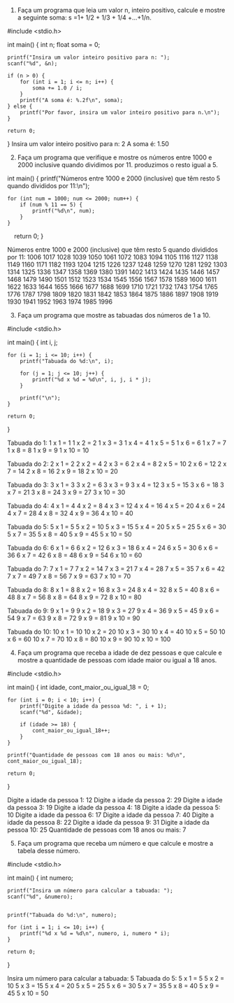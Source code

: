 1) Faça um programa que leia um valor n, inteiro positivo, calcule e mostre a seguinte soma: s =1+ 1/2 + 1/3 + 1/4 +...+1/n.

#include <stdio.h>

int main() {
    int n;
    float soma = 0;


    printf("Insira um valor inteiro positivo para n: ");
    scanf("%d", &n);

    if (n > 0) {
        for (int i = 1; i <= n; i++) {
            soma += 1.0 / i;
        }
        printf("A soma é: %.2f\n", soma);
    } else {
        printf("Por favor, insira um valor inteiro positivo para n.\n");
    }

    return 0;
}
Insira um valor inteiro positivo para n: 2
A soma é: 1.50

2) Faça um programa que verifique e mostre os números entre 1000 e 2000 inclusive quando dividimos por 11. produzimos o resto igual a 5.
   
int main() {
    printf("Números entre 1000 e 2000 (inclusive) que têm resto 5 quando divididos por 11:\n");

    for (int num = 1000; num <= 2000; num++) {
        if (num % 11 == 5) {
            printf("%d\n", num);
        }
    }

    return 0;
}

Números entre 1000 e 2000 (inclusive) que têm resto 5 quando divididos por 11:
1006
1017
1028
1039
1050
1061
1072
1083
1094
1105
1116
1127
1138
1149
1160
1171
1182
1193
1204
1215
1226
1237
1248
1259
1270
1281
1292
1303
1314
1325
1336
1347
1358
1369
1380
1391
1402
1413
1424
1435
1446
1457
1468
1479
1490
1501
1512
1523
1534
1545
1556
1567
1578
1589
1600
1611
1622
1633
1644
1655
1666
1677
1688
1699
1710
1721
1732
1743
1754
1765
1776
1787
1798
1809
1820
1831
1842
1853
1864
1875
1886
1897
1908
1919
1930
1941
1952
1963
1974
1985
1996

3) Faça um programa que mostre as tabuadas dos números de 1 a 10.
   
#include <stdio.h>

int main() {
    int i, j;

    
    for (i = 1; i <= 10; i++) {
        printf("Tabuada do %d:\n", i);

        for (j = 1; j <= 10; j++) {
            printf("%d x %d = %d\n", i, j, i * j);
        }

        printf("\n");
    }

    return 0;
}

Tabuada do 1:
1 x 1 = 1
1 x 2 = 2
1 x 3 = 3
1 x 4 = 4
1 x 5 = 5
1 x 6 = 6
1 x 7 = 7
1 x 8 = 8
1 x 9 = 9
1 x 10 = 10

Tabuada do 2:
2 x 1 = 2
2 x 2 = 4
2 x 3 = 6
2 x 4 = 8
2 x 5 = 10
2 x 6 = 12
2 x 7 = 14
2 x 8 = 16
2 x 9 = 18
2 x 10 = 20

Tabuada do 3:
3 x 1 = 3
3 x 2 = 6
3 x 3 = 9
3 x 4 = 12
3 x 5 = 15
3 x 6 = 18
3 x 7 = 21
3 x 8 = 24
3 x 9 = 27
3 x 10 = 30

Tabuada do 4:
4 x 1 = 4
4 x 2 = 8
4 x 3 = 12
4 x 4 = 16
4 x 5 = 20
4 x 6 = 24
4 x 7 = 28
4 x 8 = 32
4 x 9 = 36
4 x 10 = 40

Tabuada do 5:
5 x 1 = 5
5 x 2 = 10
5 x 3 = 15
5 x 4 = 20
5 x 5 = 25
5 x 6 = 30
5 x 7 = 35
5 x 8 = 40
5 x 9 = 45
5 x 10 = 50

Tabuada do 6:
6 x 1 = 6
6 x 2 = 12
6 x 3 = 18
6 x 4 = 24
6 x 5 = 30
6 x 6 = 36
6 x 7 = 42
6 x 8 = 48
6 x 9 = 54
6 x 10 = 60

Tabuada do 7:
7 x 1 = 7
7 x 2 = 14
7 x 3 = 21
7 x 4 = 28
7 x 5 = 35
7 x 6 = 42
7 x 7 = 49
7 x 8 = 56
7 x 9 = 63
7 x 10 = 70

Tabuada do 8:
8 x 1 = 8
8 x 2 = 16
8 x 3 = 24
8 x 4 = 32
8 x 5 = 40
8 x 6 = 48
8 x 7 = 56
8 x 8 = 64
8 x 9 = 72
8 x 10 = 80

Tabuada do 9:
9 x 1 = 9
9 x 2 = 18
9 x 3 = 27
9 x 4 = 36
9 x 5 = 45
9 x 6 = 54
9 x 7 = 63
9 x 8 = 72
9 x 9 = 81
9 x 10 = 90

Tabuada do 10:
10 x 1 = 10
10 x 2 = 20
10 x 3 = 30
10 x 4 = 40
10 x 5 = 50
10 x 6 = 60
10 x 7 = 70
10 x 8 = 80
10 x 9 = 90
10 x 10 = 100

4) Faça um programa que receba a idade de dez pessoas e que calcule e mostre a quantidade de pessoas com idade maior ou igual a 18 anos.
   
#include <stdio.h>

int main() {
    int idade, cont_maior_ou_igual_18 = 0;

    for (int i = 0; i < 10; i++) {
        printf("Digite a idade da pessoa %d: ", i + 1);
        scanf("%d", &idade);

        if (idade >= 18) {
            cont_maior_ou_igual_18++;
        }
    }

    printf("Quantidade de pessoas com 18 anos ou mais: %d\n", cont_maior_ou_igual_18);

    return 0;
}

Digite a idade da pessoa 1: 12
Digite a idade da pessoa 2: 29
Digite a idade da pessoa 3: 19
Digite a idade da pessoa 4: 18
Digite a idade da pessoa 5: 10
Digite a idade da pessoa 6: 17
Digite a idade da pessoa 7: 40
Digite a idade da pessoa 8: 22
Digite a idade da pessoa 9: 31
Digite a idade da pessoa 10: 25
Quantidade de pessoas com 18 anos ou mais: 7

5) Faça um programa que receba um número e que calcule e mostre a tabela desse número.
   
#include <stdio.h>

int main() {
    int numero;

    printf("Insira um número para calcular a tabuada: ");
    scanf("%d", &numero);

   
    printf("Tabuada do %d:\n", numero);

    for (int i = 1; i <= 10; i++) {
        printf("%d x %d = %d\n", numero, i, numero * i);
    }

    return 0;
}

Insira um número para calcular a tabuada: 5
Tabuada do 5:
5 x 1 = 5
5 x 2 = 10
5 x 3 = 15
5 x 4 = 20
5 x 5 = 25
5 x 6 = 30
5 x 7 = 35
5 x 8 = 40
5 x 9 = 45
5 x 10 = 50
